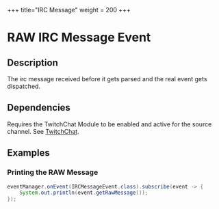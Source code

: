 +++
title="IRC Message"
weight = 200
+++

# RAW IRC Message Event

## Description

The irc message received before it gets parsed and the real event gets dispatched.

## Dependencies

Requires the TwitchChat Module to be enabled and active for the source channel. See [TwitchChat](../../chat).

## Examples

### Printing the RAW Message

```java
eventManager.onEvent(IRCMessageEvent.class).subscribe(event -> {
	System.out.println(event.getRawMessage());
});
```
